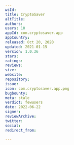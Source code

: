 ```yaml
---
wsId: 
title: CryptoSaver
altTitle: 
authors: 
users: 10
appId: com.cryptosaver.app
appCountry: 
released: Oct 20, 2020
updated: 2021-01-15
version: 1.0.36
stars: 
ratings: 
reviews: 
size: 
website: 
repository: 
issue: 
icon: com.cryptosaver.app.png
bugbounty: 
meta: stale
verdict: fewusers
date: 2022-06-22
signer: 
reviewArchive: 
twitter: 
social: 
redirect_from: 

---
```


